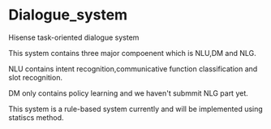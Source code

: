 # Dialogue_system
Hisense task-oriented dialogue system

This system contains three major compoenent which is NLU,DM and NLG.

NLU contains intent recognition,communicative function classification and slot recognition.

DM only contains policy learning and we haven't submmit NLG part yet.

This system is a rule-based system currently and will be implemented using statiscs method.
